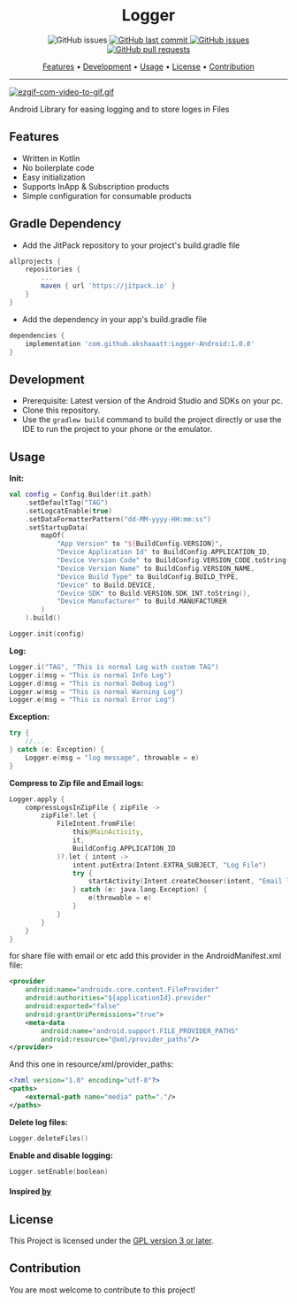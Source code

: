 <h1 align="center">Logger</h1>

<p align="center">
    <img src="https://jitpack.io/v/akshaaatt/Logger-Android.svg?style=flat-square&logo=github&logoColor=white"
         alt="GitHub issues">
    <a href="https://jitpack.io/#akshaaatt/Logger-Android">
    <a href="https://github.com/akshaaatt/Logger-Android/commits/master">
    <img src="https://img.shields.io/github/last-commit/akshaaatt/Logger-Android.svg?style=flat-square&logo=github&logoColor=white"
         alt="GitHub last commit">
    <a href="https://github.com/akshaaatt/Logger-Android/issues">
    <img src="https://img.shields.io/github/issues-raw/akshaaatt/Logger-Android.svg?style=flat-square&logo=github&logoColor=white"
         alt="GitHub issues">
    <a href="https://github.com/akshaaatt/Logger-Android/pulls">
    <img src="https://img.shields.io/github/issues-pr-raw/akshaaatt/Logger-Android.svg?style=flat-square&logo=github&logoColor=white"
         alt="GitHub pull requests"/>
</p>

<p align="center">
  <a href="#features">Features</a> •
  <a href="#development">Development</a> •
  <a href="#usage">Usage</a> •
  <a href="#license">License</a> •
  <a href="#contribution">Contribution</a>
</p>
	    
---

[![ezgif-com-video-to-gif.gif](https://i.postimg.cc/BQY0T97N/ezgif-com-video-to-gif.gif)](https://postimg.cc/RNHym8Bn)

Android Library for easing logging and to store loges in Files

## Features

* Written in Kotlin
* No boilerplate code
* Easy initialization
* Supports InApp & Subscription products
* Simple configuration for consumable products

## Gradle Dependency

* Add the JitPack repository to your project's build.gradle file

```groovy
allprojects {
    repositories {
        ...
        maven { url 'https://jitpack.io' }
    }
}
```
* Add the dependency in your app's build.gradle file

```groovy
dependencies {
    implementation 'com.github.akshaaatt:Logger-Android:1.0.0'
}
```

## Development

* Prerequisite: Latest version of the Android Studio and SDKs on your pc.
* Clone this repository.
* Use the `gradlew build` command to build the project directly or use the IDE to run the project to your phone or the emulator.

## Usage

**Init:**
```kotlin
val config = Config.Builder(it.path)
    .setDefaultTag("TAG")
    .setLogcatEnable(true)
    .setDataFormatterPattern("dd-MM-yyyy-HH:mm:ss")
    .setStartupData(
        mapOf(
            "App Version" to "${BuildConfig.VERSION}",
            "Device Application Id" to BuildConfig.APPLICATION_ID,
            "Device Version Code" to BuildConfig.VERSION_CODE.toString(),
            "Device Version Name" to BuildConfig.VERSION_NAME,
            "Device Build Type" to BuildConfig.BUILD_TYPE,
            "Device" to Build.DEVICE,
            "Device SDK" to Build.VERSION.SDK_INT.toString(),
            "Device Manufacturer" to Build.MANUFACTURER
        )
    ).build()

Logger.init(config)
```
**Log:**
```kotlin
Logger.i("TAG", "This is normal Log with custom TAG")
Logger.i(msg = "This is normal Info Log")
Logger.d(msg = "This is normal Debug Log")
Logger.w(msg = "This is normal Warning Log")
Logger.e(msg = "This is normal Error Log")
```

**Exception:**
```kotlin
try {
    //...
} catch (e: Exception) {
    Logger.e(msg = "log message", throwable = e)
}
```

**Compress to Zip file and Email logs:**
```kotlin
Logger.apply {
    compressLogsInZipFile { zipFile ->
        zipFile?.let {
            FileIntent.fromFile(
                this@MainActivity,
                it,
                BuildConfig.APPLICATION_ID
            )?.let { intent ->
                intent.putExtra(Intent.EXTRA_SUBJECT, "Log File")
                try {
                    startActivity(Intent.createChooser(intent, "Email logs..."))
                } catch (e: java.lang.Exception) {
                    e(throwable = e)
                }
            }
        }
    }
}
```
for share file with email or etc add this provider in the AndroidManifest.xml file:
```xml
<provider
    android:name="androidx.core.content.FileProvider"
    android:authorities="${applicationId}.provider"
    android:exported="false"
    android:grantUriPermissions="true">
    <meta-data
        android:name="android.support.FILE_PROVIDER_PATHS"
        android:resource="@xml/provider_paths"/>
</provider>
```
And this one in resource/xml/provider_paths:
```xml
<?xml version="1.0" encoding="utf-8"?>
<paths>
    <external-path name="media" path="."/>
</paths>
```

**Delete log files:**
```kotlin
Logger.deleteFiles()
```

**Enable and disable logging:**
```kotlin
Logger.setEnable(boolean)
```

#### Inspired [by](https://github.com/aabolfazl/FileLogger)

## License

This Project is licensed under the [GPL version 3 or later](https://www.gnu.org/licenses/gpl-3.0.html).

## Contribution

You are most welcome to contribute to this project!
